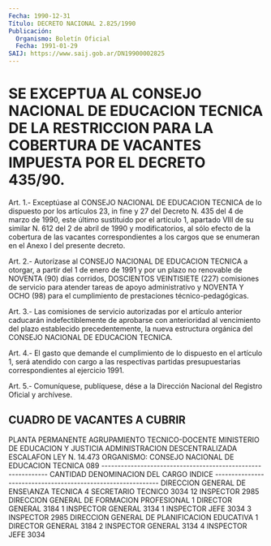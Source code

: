 ```yaml
---
Fecha: 1990-12-31
Título: DECRETO NACIONAL 2.825/1990
Publicación:
  Organismo: Boletín Oficial
  Fecha: 1991-01-29
SAIJ: https://www.saij.gob.ar/DN19900002825
---
```

# SE EXCEPTUA AL CONSEJO NACIONAL DE EDUCACION TECNICA DE LA RESTRICCION PARA LA COBERTURA DE VACANTES IMPUESTA POR EL DECRETO 435/90.

<a id="1"></a>
Art. 1.- Exceptúase al CONSEJO NACIONAL DE EDUCACION TECNICA de lo dispuesto  por los artículos 23, in fine y 27 del Decreto N. 435 del 4 de marzo  de  1990, este último sustituido por el artículo 1, apartado VIII de su similar  N.  612  del  2  de  abril  de  1990 y modificatorios,  al  sólo  efecto  de  la cobertura de las vacantes correspondientes a los cargos que se enumeran  en  el  Anexo  I del presente decreto.

<a id="2"></a>
Art. 2.- Autorízase al CONSEJO NACIONAL DE EDUCACION TECNICA a otorgar,  a  partir  del  1  de  enero  de  1991  y por un plazo no renovable  de  NOVENTA  (90) días corridos, DOSCIENTOS  VEINTISIETE (227)  comisiones  de  servicio    para  atender  tareas  de  apoyo administrativo  y  NOVENTA  Y OCHO (98)  para  el  cumplimiento  de prestaciones técnico-pedagógicas.

<a id="3"></a>
Art. 3.- Las comisiones de servicio autorizadas por el artículo anterior  caducarán indefectiblemente de aprobarse con anterioridad al vencimiento  del  plazo  establecido  precedentemente,  la nueva estructura  orgánica  del  CONSEJO  NACIONAL  DE EDUCACION TECNICA.

<a id="4"></a>
Art.  4.- El gasto que demande el cumplimiento de lo dispuesto en el artículo  1,  será  atendido  con  cargo  a  las  respectivas partidas    presupuestarias  correspondientes  al  ejercicio  1991.

<a id="5"></a>
Art. 5.- Comuníquese, publíquese, dése a la Dirección Nacional del Registro Oficial y archívese.

## CUADRO DE VACANTES A CUBRIR

<a id="1"></a>
PLANTA PERMANENTE AGRUPAMIENTO TECNICO-DOCENTE MINISTERIO DE EDUCACION Y JUSTICIA ADMINISTRACION DESCENTRALIZADA        ESCALAFON LEY N. 14.473 ORGANISMO: CONSEJO NACIONAL DE EDUCACION TECNICA 089 ------------------------------------------------------------- CANTIDAD           DENOMINACION DEL CARGO              INDICE ------------------------------------------------------------- DIRECCION GENERAL DE ENSE\ANZA TECNICA   4                       SECRETARIO TECNICO            3034  12                       INSPECTOR                     2985 DIRECCION GENERAL DE FORMACION PROFESIONAL   1                       DIRECTOR GENERAL              3184   1                       INSPECTOR GENERAL             3134   1                       INSPECTOR JEFE                3034   3                       INSPECTOR                     2985 DIRECCION GENERAL DE PLANIFICACION EDUCATIVA   1                       DIRECTOR GENERAL              3184   2                       INSPECTOR GENERAL             3134     4                       INSPECTOR JEFE                3034